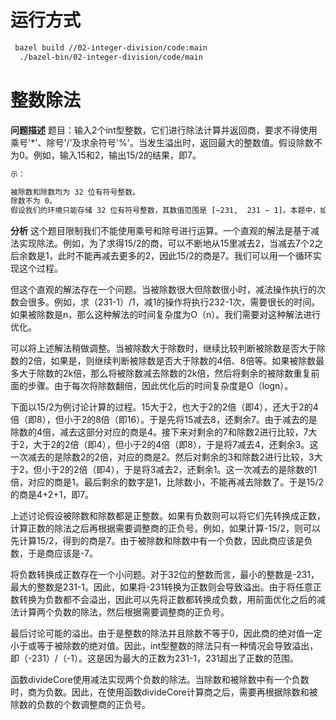 #  运行方式
```bash
 bazel build //02-integer-division/code:main 
  ./bazel-bin/02-integer-division/code/main
```

# 整数除法

<strong>问题描述</strong>
题目：输入2个int型整数，它们进行除法计算并返回商，要求不得使用乘号'*'、除号'/'及求余符号'%'。当发生溢出时，返回最大的整数值。假设除数不为0。例如，输入15和2，输出15/2的结果，即7。

```bash
示：

被除数和除数均为 32 位有符号整数。
除数不为 0。
假设我们的环境只能存储 32 位有符号整数，其数值范围是 [−231,  231 − 1]。本题中，如果除法结果溢出，则返回 231 − 1。
```

<strong>分析</strong>
这个题目限制我们不能使用乘号和除号进行运算。一个直观的解法是基于减法实现除法。例如，为了求得15/2的商，可以不断地从15里减去2，当减去7个2之后余数是1，此时不能再减去更多的2，因此15/2的商是7。我们可以用一个循环实现这个过程。

但这个直观的解法存在一个问题。当被除数很大但除数很小时，减法操作执行的次数会很多。例如，求（231-1）/1，减1的操作将执行232-1次，需要很长的时间。如果被除数是n，那么这种解法的时间复杂度为O（n）。我们需要对这种解法进行优化。

可以将上述解法稍做调整。当被除数大于除数时，继续比较判断被除数是否大于除数的2倍，如果是，则继续判断被除数是否大于除数的4倍、8倍等。如果被除数最多大于除数的2k倍，那么将被除数减去除数的2k倍，然后将剩余的被除数重复前面的步骤。由于每次将除数翻倍，因此优化后的时间复杂度是O（logn）。

下面以15/2为例讨论计算的过程。15大于2，也大于2的2倍（即4），还大于2的4倍（即8），但小于2的8倍（即16）。于是先将15减去8，还剩余7。由于减去的是除数的4倍，减去这部分对应的商是4。接下来对剩余的7和除数2进行比较，7大于2，大于2的2倍（即4），但小于2的4倍（即8），于是将7减去4，还剩余3。这一次减去的是除数2的2倍，对应的商是2。然后对剩余的3和除数2进行比较，3大于2，但小于2的2倍（即4），于是将3减去2，还剩余1。这一次减去的是除数的1倍，对应的商是1。最后剩余的数字是1，比除数小，不能再减去除数了。于是15/2的商是4+2+1，即7。

上述讨论假设被除数和除数都是正整数。如果有负数则可以将它们先转换成正数，计算正数的除法之后再根据需要调整商的正负号。例如，如果计算-15/2，则可以先计算15/2，得到的商是7。由于被除数和除数中有一个负数，因此商应该是负数，于是商应该是-7。

将负数转换成正数存在一个小问题。对于32位的整数而言，最小的整数是-231，最大的整数是231-1。因此，如果将-231转换为正数则会导致溢出。由于将任意正数转换为负数都不会溢出，因此可以先将正数都转换成负数，用前面优化之后的减法计算两个负数的除法，然后根据需要调整商的正负号。

最后讨论可能的溢出。由于是整数的除法并且除数不等于0，因此商的绝对值一定小于或等于被除数的绝对值。因此，int型整数的除法只有一种情况会导致溢出，即（-231）/（-1）。这是因为最大的正数为231-1，231超出了正数的范围。

函数divideCore使用减法实现两个负数的除法。当除数和被除数中有一个负数时，商为负数。因此，在使用函数divideCore计算商之后，需要再根据除数和被除数的负数的个数调整商的正负号。